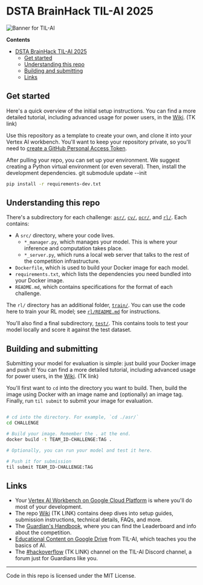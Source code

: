 # DSTA BrainHack TIL-AI 2025

![Banner for TIL-AI](https://static.wixstatic.com/media/b03c31_bdb8962d37364d7c8cc3e6ae234bb172~mv2.png/v1/crop/x_0,y_1,w_3392,h_1453/fill/w_3310,h_1418,al_c,q_95,usm_0.66_1.00_0.01,enc_avif,quality_auto/Brainhack%20KV_v12_FOR_WEB.png)

**Contents**
- [DSTA BrainHack TIL-AI 2025](#dsta-brainhack-til-ai-2025)
  - [Get started](#get-started)
  - [Understanding this repo](#understanding-this-repo)
  - [Building and submitting](#building-and-submitting)
  - [Links](#links)

## Get started

Here's a quick overview of the initial setup instructions. You can find a more detailed tutorial, including advanced usage for power users, in the [Wiki](). (TK link)

Use this repository as a template to create your own, and clone it into your Vertex AI workbench. You'll want to keep your repository private, so you'll need to [create a GitHub Personal Access Token](https://docs.github.com/en/authentication/keeping-your-account-and-data-secure/managing-your-personal-access-tokens).

After pulling your repo, you can set up your environment. We suggest creating a Python virtual environment (or even several). Then, install the development dependencies.
git submodule update --init
```bash
pip install -r requirements-dev.txt
```



## Understanding this repo

There's a subdirectory for each challenge: [`asr/`](/asr), [`cv/`](/cv), [`ocr/`](/ocr/), and [`rl/`](/rl). Each contains:

* A `src/` directory, where your code lives.
  * `*_manager.py`, which manages your model. This is where your inference and computation takes place.
  * `*_server.py`, which runs a local web server that talks to the rest of the competition infrastructure.
* `Dockerfile`, which is used to build your Docker image for each model.
* `requirements.txt`, which lists the dependencies you need bundled into your Docker image.
* `README.md`, which contains specifications for the format of each challenge.

The `rl/` directory has an additional folder, [`train/`](/rl/train/). You can use the code here to train your RL model; see [`rl/README.md`](/rl/README.md) for instructions.

You'll also find a final subdirectory, [`test/`](/test). This contains tools to test your model locally and score it against the test dataset.

## Building and submitting

Submitting your model for evaluation is simple: just build your Docker image and push it! You can find a more detailed tutorial, including advanced usage for power users, in the [Wiki](). (TK link)

You'll first want to `cd` into the directory you want to build. Then, build the image using Docker with an image name and (optionally) an image tag. Finally, run `til submit` to submit your image for evaluation.

```bash

# cd into the directory. For example, `cd ./asr/`
cd CHALLENGE

# Build your image. Remember the . at the end.
docker build -t TEAM_ID-CHALLENGE:TAG .

# Optionally, you can run your model and test it here.

# Push it for submission
til submit TEAM_ID-CHALLENGE:TAG
```

## Links

* Your [Vertex AI Workbench on Google Cloud Platform](https://console.cloud.google.com/vertex-ai/workbench/instances?project=til-ai-2025) is where you'll do most of your development.
* The repo [Wiki]() (TK LINK) contains deep dives into setup guides, submission instructions, technical details, FAQs, and more.
* The [Guardian's Handbook](https://www.notion.so/tribegroup/BrainHack-2024-TIL-AI-Guardian-s-Handbook-c5d4ec3c3bd04b0db0329884c220791f), where you can find the Leaderboard and info about the competition.
* [Educational Content on Google Drive](https://drive.google.com/drive/folders/1JmeEwQZoqobPmUeSZWrvR5Inrw6NJ8Kr) from TIL-AI, which teaches you the basics of AI.
* The [#hackoverflow]() (TK LINK) channel on the TIL-AI Discord channel, a forum just for Guardians like you.

---

Code in this repo is licensed under the MIT License.
